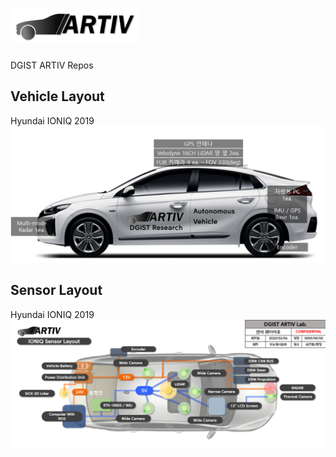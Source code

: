 # ![artiv](./img/artiv_logo2.png)
DGIST ARTIV Repos

## Vehicle Layout
Hyundai IONIQ 2019   
![vehicle](./img/vehicle_layout.png)


## Sensor Layout
Hyundai IONIQ 2019   
![Sensor](./img/sensor_layout.png)
